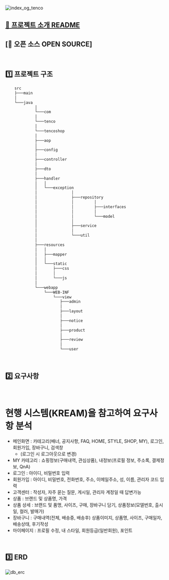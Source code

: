 ![index_og_tenco](https://user-images.githubusercontent.com/124985978/235557646-7d522796-0516-4f3b-b931-d435d2c805fa.png)
## [👋 프로젝트 소개 README](https://github.com/cd-carpe-diem/.github/blob/main/profile/README.md)
## [🤗 오픈 소스 OPEN SOURCE]
<br>

## 1️⃣ 프로젝트 구조

```bash
    src   
    ├───main  
    │
    └───java
             │   
             └───com
             │   
             └───tenco
             │   
             └───tencoshop
             │   
             ├───aop
             │       
             ├───config
             │       
             ├───controller
             │       
             ├───dto
             │       
             ├───handler
             │   │   
             │   └───exception
             │               │           
             │               ├───repository
             │               │         │   
             │               │         ├───interfaces
             │               │         │       
             │               │         └───model
             │               │           
             │               ├───service
             │               │       
             │               └───util
             │                       
             ├───resources
             │   │   
             │   ├───mapper
             │   │       
             │   └───static
             │       ├───css
             │       │       
             │       └───js
             │               
             └───webapp
                 └───WEB-INF
                     └───view
                        ├───admin
                        │       
                        ├───layout
                        │       
                        ├───notice
                        │       
                        ├───product
                        │       
                        ├───review
                        │       
                        └───user  
```

<br>

## 2️⃣ 요구사항

<br>


# 현행 시스템(KREAM)을 참고하여 요구사항 분석
* 메인화면 : 카테고리(배너, 공지사항, FAQ, HOME, STYLE, SHOP, MY), 로그인, 회원가입, 장바구니, 검색창
  * (로그인 시 로그아웃으로 변경)
* MY 카테고리 : 쇼핑정보(구매내역, 관심상품), 내정보(프로필 정보, 주소록, 결제정보, QnA)
* 로그인 : 아이디, 비밀번호 입력
* 회원가입 : 아이디, 비밀번호, 전화번호, 주소, 이메일주소, 성, 이름, 관리자 코드 입력
* 고객센터 : 작성자, 자주 묻는 질문, 게시일, 관리자 계정일 때 답변가능
* 상품 : 브랜드 및 상품명, 가격
* 상품 상세 : 브랜드 및 품명, 사이즈, 구매, 장바구니 담기, 상품정보(모델번호, 출시일, 컬러, 발매가)
* 장바구니 : 구매내역(전체, 배송중, 배송후) 상품이미지, 상품명, 사이즈, 구매일자, 배송상태, 후기작성
* 마이페이지 : 프로필 수정, 내 스타일, 회원등급(일반회원), 포인트




<br>

## 3️⃣ ERD
![db_erc](https://user-images.githubusercontent.com/124985978/235562756-6ab904f7-2623-4be9-a843-7f8330c3b58d.png)



